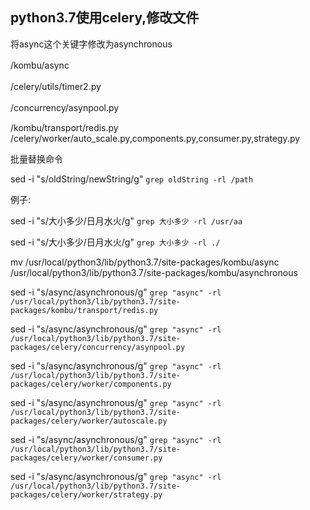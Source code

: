 ## python3.7使用celery,修改文件

将async这个关键字修改为asynchronous

 /kombu/async 　

/celery/utils/timer2.py 　

/concurrency/asynpool.py 　

/kombu/transport/redis.py /celery/worker/auto_scale.py,components.py,consumer.py,strategy.py

批量替换命令

sed -i "s/oldString/newString/g" `grep oldString -rl /path`

例子: 

sed -i "s/大小多少/日月水火/g" `grep 大小多少 -rl /usr/aa` 

sed -i "s/大小多少/日月水火/g" `grep 大小多少 -rl ./`

mv /usr/local/python3/lib/python3.7/site-packages/kombu/async /usr/local/python3/lib/python3.7/site-packages/kombu/asynchronous

sed -i "s/async/asynchronous/g" `grep "async" -rl /usr/local/python3/lib/python3.7/site-packages/kombu/transport/redis.py `

sed -i "s/async/asynchronous/g" `grep "async" -rl /usr/local/python3/lib/python3.7/site-packages/celery/concurrency/asynpool.py`

sed -i "s/async/asynchronous/g" `grep "async" -rl /usr/local/python3/lib/python3.7/site-packages/celery/worker/components.py`

sed -i "s/async/asynchronous/g" `grep "async" -rl /usr/local/python3/lib/python3.7/site-packages/celery/worker/autoscale.py`

sed -i "s/async/asynchronous/g" `grep "async" -rl /usr/local/python3/lib/python3.7/site-packages/celery/worker/consumer.py`

sed -i "s/async/asynchronous/g" `grep "async" -rl /usr/local/python3/lib/python3.7/site-packages/celery/worker/strategy.py`